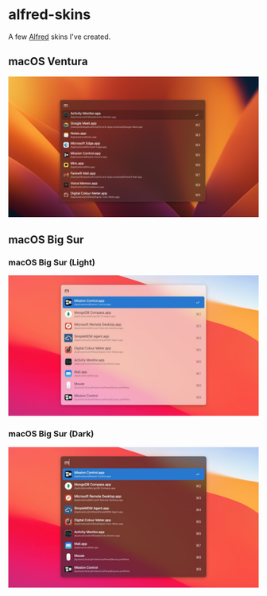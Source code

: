 # alfred-skins

A few [Alfred](https://www.alfredapp.com/) skins I've created.

## macOS Ventura

![Ventura](previews/Ventura.png)

## macOS Big Sur

### macOS Big Sur (Light)

![Bug Sur Light](previews/Big%20Sur%20Light.jpg)

### macOS Big Sur (Dark)

![Bug Sur Dark](previews/Big%20Sur%20Dark.jpg)
